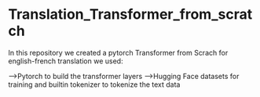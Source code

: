 # Translation_Transformer_from_scratch
In this repository we created a pytorch Transformer from Scrach for english-french translation we used:

-->Pytorch to build the transformer layers
-->Hugging Face datasets for training and builtin tokenizer to tokenize the text data
